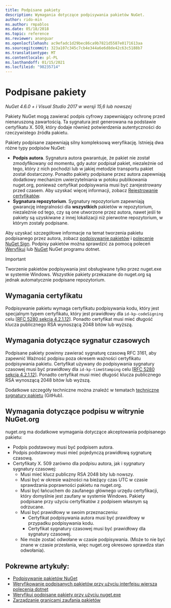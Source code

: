 ```yaml
---
title: Podpisane pakiety
description: Wymagania dotyczące podpisywania pakietów NuGet.
author: rido-min
ms.author: rmpablos
ms.date: 05/18/2018
ms.topic: reference
ms.reviewer: ananguar
ms.openlocfilehash: ac9efadc1d29bec86ca9b7821d5587e0171613aa
ms.sourcegitcommit: 323a107c345c7cb4e344a6e6d8de42c63c5188b7
ms.translationtype: MT
ms.contentlocale: pl-PL
ms.lasthandoff: 01/15/2021
ms.locfileid: "98235714"
---
```

# <a name="signed-packages"></a>Podpisane pakiety

*NuGet 4.6.0 + i Visual Studio 2017 w wersji 15,6 lub nowszej*

Pakiety NuGet mogą zawierać podpis cyfrowy zapewniający ochronę przed nienaruszoną zawartością. Ta sygnatura jest generowana na podstawie certyfikatu X. 509, który dodaje również potwierdzenia autentyczności do rzeczywistego źródła pakietu.

Pakiety podpisane zapewniają silny kompleksową weryfikację. Istnieją dwa różne typy podpisów NuGet:
- **Podpis autora**. Sygnatura autora gwarantuje, że pakiet nie został zmodyfikowany od momentu, gdy autor podpisał pakiet, niezależnie od tego, który z nich pochodzi lub w jakiej metodzie transportu pakiet został dostarczony. Ponadto pakiety podpisane przez autora zapewniają dodatkowy mechanizm uwierzytelniania w potoku publikowania nuget.org, ponieważ certyfikat podpisywania musi być zarejestrowany przed czasem. Aby uzyskać więcej informacji, zobacz [Rejestrowanie certyfikatów](#signature-requirements-on-nugetorg).
- **Sygnatura repozytorium**. Sygnatury repozytorium zapewniają gwarancję integralności dla **wszystkich** pakietów w repozytorium, niezależnie od tego, czy są one utworzone przez autora, nawet jeśli te pakiety są uzyskiwane z innej lokalizacji niż pierwotne repozytorium, w którym zostały podpisane.   

Aby uzyskać szczegółowe informacje na temat tworzenia pakietu podpisanego przez autora, zobacz [podpisywanie pakietów](../create-packages/Sign-a-package.md) i [polecenie NuGet Sign](../reference/cli-reference/cli-ref-sign.md). Podpisy pakietów można sprawdzić za pomocą poleceń [Weryfikuj](/dotnet/core/tools/dotnet-nuget-verify.md) lub [NuGet](../reference/cli-reference/cli-ref-verify.md) NuGet programu dotnet.

> [!Important]
> Tworzenie pakietów podpisywania jest obsługiwane tylko przez nuget.exe w systemie Windows. Wszystkie pakiety przekazane do nuget.org są jednak automatycznie podpisane repozytorium.

## <a name="certificate-requirements"></a>Wymagania certyfikatu

Podpisywanie pakietu wymaga certyfikatu podpisywania kodu, który jest specjalnym typem certyfikatu, który jest prawidłowy dla `id-kp-codeSigning` celu [[RFC 5280 sekcja 4.2.1.12](https://tools.ietf.org/html/rfc5280#section-4.2.1.12)]. Ponadto certyfikat musi mieć długość klucza publicznego RSA wynoszącą 2048 bitów lub wyższą.

## <a name="timestamp-requirements"></a>Wymagania dotyczące sygnatur czasowych

Podpisane pakiety powinny zawierać sygnaturę czasową RFC 3161, aby zapewnić Ważność podpisu poza okresem ważności certyfikatu podpisywania pakietu. Certyfikat używany do podpisywania sygnatury czasowej musi być prawidłowy dla `id-kp-timeStamping` celu [[RFC 5280 sekcja 4.2.1.12](https://tools.ietf.org/html/rfc5280#section-4.2.1.12)]. Ponadto certyfikat musi mieć długość klucza publicznego RSA wynoszącą 2048 bitów lub wyższą.

Dodatkowe szczegóły techniczne można znaleźć w tematach [techniczne sygnatury pakietu](https://github.com/NuGet/Home/wiki/Package-Signatures-Technical-Details) (GitHub).

## <a name="signature-requirements-on-nugetorg"></a>Wymagania dotyczące podpisu w witrynie NuGet.org

nuget.org ma dodatkowe wymagania dotyczące akceptowania podpisanego pakietu:

- Podpis podstawowy musi być podpisem autora.
- Podpis podstawowy musi mieć pojedynczą prawidłową sygnaturę czasową.
- Certyfikaty X. 509 zarówno dla podpisu autora, jak i sygnatury sygnatury czasowej:
  - Musi mieć klucz publiczny RSA 2048 bity lub nowszy.
  - Musi być w okresie ważności na bieżący czas UTC w czasie sprawdzania poprawności pakietu na nuget.org.
  - Musi być łańcuchem do zaufanego głównego urzędu certyfikacji, który domyślnie jest zaufany w systemie Windows. Pakiety podpisane przy użyciu certyfikatów z podpisem własnym są odrzucane.
  - Musi być prawidłowy w swoim przeznaczeniu: 
    - Certyfikat podpisywania autora musi być prawidłowy w przypadku podpisywania kodu.
    - Certyfikat sygnatury czasowej musi być prawidłowy dla sygnatury czasowej.
  - Nie może zostać odwołane w czasie podpisywania. (Może to nie być znane w czasie przesłania, więc nuget.org okresowo sprawdza stan odwołania).
  
  
## <a name="related-articles"></a>Pokrewne artykuły:

- [Podpisywanie pakietów NuGet](../create-packages/Sign-a-Package.md)
- [Weryfikowanie podpisanych pakietów przy użyciu interfejsu wiersza polecenia dotnet](/dotnet/core/tools/dotnet-nuget-verify.md)
- [Weryfikuj podpisane pakiety przy użyciu nuget.exe](../reference/cli-reference/cli-ref-verify.md)
- [Zarządzanie granicami zaufania pakietów](../consume-packages/installing-signed-packages.md)
